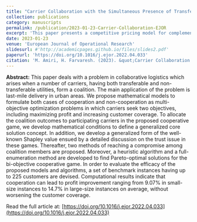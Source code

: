 ```yaml
---
title: "Carrier Collaboration with the Simultaneous Presence of Transferable and Nontransferable Utilities"
collection: publications
category: manuscripts
permalink: /publication/2023-01-23-Carrier-Collaboration-EJOR
excerpt: 'This paper presents a competitive pricing model for complementary telecom services, considering subscriber churn in a duopoly market.'
date: 2023-01-23
venue: 'European Journal of Operational Research'
slidesurl: #'http://academicpages.github.io/files/slides2.pdf'
paperurl: 'https://doi.org/10.1016/j.ejor.2022.04.033'
citation: 'M. Amiri, H. Farvaresh. (2023). &quot;Carrier Collaboration with the Simultaneous Presence of Transferable and Nontransferable Utilities.&quot; <i>European Journal of Operational Research</i>. 304(2), 596-617.'
---
```


**Abstract:** This paper deals with a problem in collaborative logistics which arises when a number of carriers, having both transferable and non-transferable utilities, form a coalition. The main application of the problem is last-mile delivery in urban areas. We propose mathematical models to formulate both cases of cooperation and non-cooperation as multi-objective optimization problems in which carriers seek two objectives, including maximizing profit and increasing customer coverage. To allocate the coalition outcomes to participating carriers in the proposed cooperative game, we develop mathematical conditions to define a generalized core solution concept. In addition, we develop a generalized form of the well-known Shapley value ensued by a detailed discussion on the trust issue in these games. Thereafter, two methods of reaching a compromise among coalition members are proposed. Moreover, a heuristic algorithm and a full-enumeration method are developed to find Pareto-optimal solutions for the bi-objective cooperative game. In order to evaluate the efficacy of the proposed models and algorithms, a set of benchmark instances having up to 225 customers are devised. Computational results indicate that cooperation can lead to profit improvement ranging from 9.07% in small-size instances to 14.7% in large-size instances on average, without worsening the customer coverage.

Read the full article at: [https://doi.org/10.1016/j.ejor.2022.04.033](https://doi.org/10.1016/j.ejor.2022.04.033)
